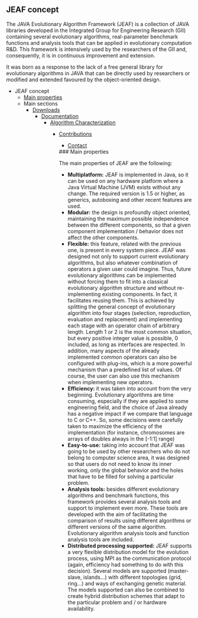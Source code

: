 ## JEAF concept

The JAVA Evolutionary Algorithm Framework (JEAF) is a collection of JAVA libraries developed in the Integrated Group for Engineering Research (GII) containing several evolutionary algorithms, real-parameter benchmark functions and analysis tools that can be applied in evolutionary computation R&D. This framework is intensively used by the researchers of the GII and, consequently, it is in continuous improvement and extension.

It was born as a response to the lack of a free general library for evolutionary algorithms in JAVA that can be directly used by researchers or modified and extended favoured by the object-oriented design.

* JEAF concept
  * [Main properties](#main_properties)
  * Main sections
    * [Downloads](#downloads)
      * [Documentation](#documentation)
        * [Algorithm Characterization](#algorithm_characterization)
          * [Contributions](#contributions)
            * [Contact](#contact)
            
            <a name="main_properties"/>
            ### Main properties
            
            The main properties of JEAF are the following:
            
            * **Multiplatform:** JEAF is implemented in Java, so it can be used on any hardware platform where a Java Virtual Machine (JVM) exists without any change. The required version is 1.5 or higher, as generics, autoboxing and other recent features are used.
            * **Modular:** the design is profoundly object oriented, maintaining the maximum possible independence between the different components, so that a given component implementation / behavior does not affect the other components.
            * **Flexible:** this feature, related with the previous one, is present in every system piece. JEAF was designed not only to support current evolutionary algorithms, but also whatever combination of operators a given user could imagine. Thus, future evolutionary algorithms can be implemented without forcing them to fit into a classical evolutionary algorithm structure and without re-implementing existing components. In fact, it facilitates reusing them.  This is achieved by splitting the general concept of evolutionary algorithm into four stages (selection, reproduction, evaluation and replacement) and implementing each stage with an operator chain of arbitrary length. Length 1 or 2 is the most common situation, but every positive integer value is possible, 0 included, as long as interfaces are respected. In addition, many aspects of the already implemented common operators can also be configured with plug-ins, which is a more powerful mechanism than a predefined list of values. Of course, the user can also use this mechanism when implementing new operators.
            * **Efficiency:** it was taken into account from the very beginning. Evolutionary algorithms are time consuming, especially if they are applied to some engineering field, and the choice of Java already has a negative impact if we compare that language to C or C++. So, some decisions were carefully taken to maximize the efficiency of the implementation (for instance, chromosomes are arrays of doubles always in the [-1:1] range)
            * **Easy-to-use:** taking into account that JEAF was going to be used by other researchers who do not belong to computer science area, it was designed so that users do not need to know its inner working, only the global behavior and the holes that have to be filled for solving a particular problem. 
            * **Analysis tools:** besides different evolutionary algorithms and benchmark functions, this framework provides several analysis tools and support to implement even more. These tools are developed with the aim of facilitating the comparison of results using different algorithms or different versions of the same algorithm. Evolutionary algorithm analysis tools and function analysis tools are included.
            * **Distributed processing supported:** JEAF supports a very flexible distribution model for the evolution process, using MPI as the communication protocol (again, efficiency had something to do with this decision). Several models are supported (master-slave, islands…) with different topologies (grid, ring…) and ways of exchanging genetic material. The models supported can also be combined to create hybrid distribution schemes that adapt to the particular problem and / or hardware availability.
            
            
